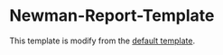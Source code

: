 # Newman-Report-Template
This template is modify from the [default template](https://github.com/postmanlabs/newman-reporter-html/blob/develop/lib/template-default.hbs).
